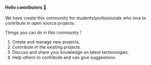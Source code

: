 
#### Hello contributers 👋

We have create this community for students/professionals who love to contribute in open source projects. 

Things you can do in this community !

1. Create and manage new projects. <br>
2. Contribute in the existing projects.<br>
3. Discuss and share your knowledge on latest technologies.<br>
4. Help others to contribute and can give suggestions.<br>
